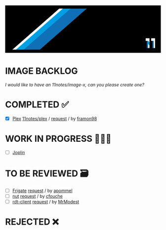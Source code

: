![banner](https://github.com/11notes/static/blob/main/img/banner/README.png?raw=true)

# IMAGE BACKLOG
*I would like to have an 11notes/image-x, can you please create one?*

# COMPLETED ✅
- [x] [Plex](https://github.com/plexinc/pms-docker) [11notes/plex](https://github.com/11notes/docker-plex) / [request](https://github.com/11notes/RTFM/issues/5) / by [framon98](https://github.com/framon98)

# WORK IN PROGRESS 👨🏻‍💻
- [ ] [Joplin](https://github.com/laurent22/joplin)

# TO BE REVIEWED 🗃
- [ ] [Frigate](https://github.com/blakeblackshear/frigate) [request](https://github.com/11notes/RTFM/issues/9) / by [apommel](https://github.com/apommel)
- [ ] [nut](https://github.com/networkupstools/nut) [request](https://www.reddit.com/r/elevennotes/comments/1moc7a3/up_to_date_nut_docker_image/) / by [cfouche](https://www.reddit.com/user/cfouche/)
- [ ] [rdt-client](https://github.com/rogerfar/rdt-client) [request](https://github.com/11notes/docker-radarr/issues/1) / by [MrModest](https://github.com/MrModest)

# REJECTED ❌